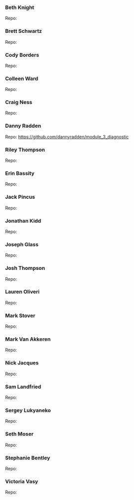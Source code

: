 ### Beth Knight
Repo:

### Brett Schwartz
Repo:

### Cody Borders
Repo:

### Colleen Ward
Repo:

### Craig Ness
Repo:

### Danny Radden
Repo: https://github.com/dannyradden/module_3_diagnostic

### Riley Thompson
Repo:

### Erin Bassity
Repo:

### Jack Pincus
Repo:

### Jonathan Kidd
Repo:

### Joseph Glass
Repo:

### Josh Thompson
Repo:

### Lauren Oliveri
Repo:

### Mark Stover
Repo:

### Mark Van Akkeren
Repo:

### Nick Jacques
Repo:

### Sam Landfried
Repo:

### Sergey Lukyaneko
Repo:

### Seth Moser
Repo:

### Stephanie Bentley
Repo:

### Victoria Vasy
Repo:
